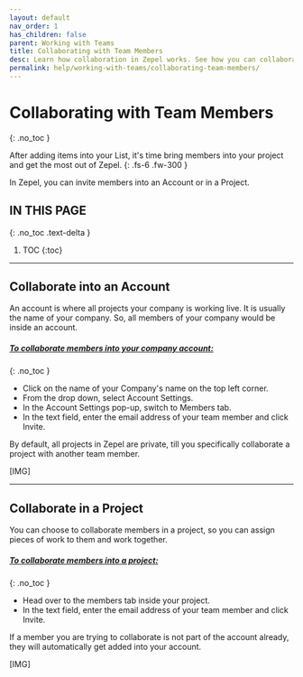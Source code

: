 ```yaml
---
layout: default
nav_order: 1
has_children: false
parent: Working with Teams
title: Collaborating with Team Members
desc: Learn how collaboration in Zepel works. See how you can collaborate members into an account or into your project.
permalink: help/working-with-teams/collaborating-team-members/
---
```

# Collaborating with Team Members
{: .no_toc }

After adding items into your List, it's time bring members into your project and get the most out of Zepel.
{: .fs-6 .fw-300 }

In Zepel, you can invite members into an Account or in a Project.

## IN THIS PAGE
{: .no_toc .text-delta }

1. TOC
{:toc}

---

## Collaborate into an Account

An account is where all projects your company is working live. It is usually the name of your company. So, all members of your company would be inside an account.

##### <u>To collaborate members into your company account:</u>
{: .no_toc }
- Click on the name of your Company's name on the top left corner.
- From the drop down, select Account Settings.
- In the Account Settings pop-up, switch to Members tab.
- In the text field, enter the email address of your team member and click Invite.

By default, all projects in Zepel are private, till you specifically collaborate a project with another team member.

[IMG]

---

## Collaborate in a Project

You can choose to collaborate members in a project, so you can assign pieces of work to them and work together.

##### <u>To collaborate members into a project:</u>
{: .no_toc }
- Head over to the members tab inside your project.
- In the text field, enter the email address of your team member and click Invite.

If a member you are trying to collaborate is not part of the account already, they will automatically get added into your account.

[IMG]